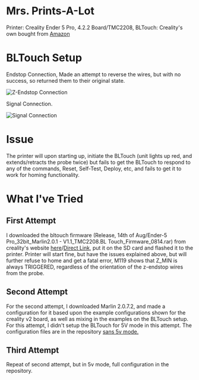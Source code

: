 # Mrs. Prints-A-Lot

Printer: Creality Ender 5 Pro, 4.2.2 Board/TMC2208, 
BLTouch: Creality's own bought from [Amazon](https://www.amazon.com/dp/B07WK3T7S7/)

# BLTouch Setup

Endstop Connection, Made an attempt to reverse the wires, but with no success, so returned them to their original state.

![Z-Endstop Connection](http://i.troublesncuddl.es/Flickering-Monumental-Monarch)

Signal Connection.

![Signal Connection](http://i.troublesncuddl.es/Stark-Tedious-Roach)

# Issue

The printer will upon starting up, initiate the BLTouch (unit lights up red, and extends/retracts the probe twice) but fails to get the BLTouch to respond to any of the commands, Reset, Self-Test, Deploy, etc, and fails to get it to work for homing functionality.

# What I've Tried

## First Attempt

I downloaded the bltouch firmware (Release, 14th of Aug/Ender-5 Pro_32bit_Marlin2.0.1 - V1.1_TMC2208.BL Touch_Firmware_0814.rar) from creality's website [here](https://www.creality.com/download)/[Direct Link](https://file2-cdn.creality.com//website/b44ed998-ad76-4fec-91d1-8cc4ca19b42c), put it on the SD card and flashed it to the printer. Printer will start fine, but have the issues explained above, but will further refuse to home and get a fatal error, M119 shows that Z_MIN is always TRIGGERED, regardless of the orientation of the z-endstop wires from the probe.

## Second Attempt

For the second attempt, I downloaded Marlin 2.0.7.2, and made a configuration for it based upon the example configurations shown for the creality v2 board, as well as mixing in the examples on the BLTouch setup. For this attempt, I didn't setup the BLTouch for 5V mode in this attempt. The configuration files are in the repository [sans 5v mode.](https://github.com/CodingSeaOtter/Mrs-Print-A-Lot/blob/8ec95782e90684b6888592c03dfd3f652ba88494/Configuration_adv.h#L711)

## Third Attempt

Repeat of second attempt, but in 5v mode, full configuration in the repository.